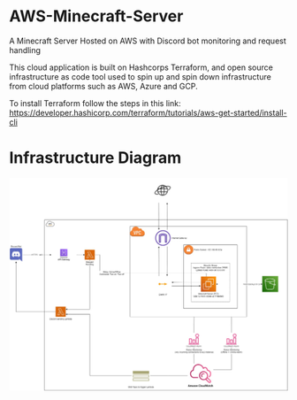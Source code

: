 # AWS-Minecraft-Server
A Minecraft Server Hosted on AWS with Discord bot monitoring and request handling

This cloud application is built on Hashcorps Terraform, and open source infrastructure as code tool used to spin up and spin down infrastructure from cloud platforms such as AWS, Azure and GCP.

To install Terraform follow the steps in this link: https://developer.hashicorp.com/terraform/tutorials/aws-get-started/install-cli


# Infrastructure Diagram

![alt text](./Images/AWS%20Minecraft%20Server%20(infrastructure).jpg)

